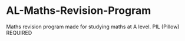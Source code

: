 # AL-Maths-Revision-Program
Maths revision program made for studying maths at A level. PIL (Pillow) REQUIRED 
